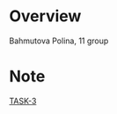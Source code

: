# Overview

Bahmutova Polina, 11 group

# Note

[TASK-3](https://github.com/fpmi-tp2024/tpmp11a-lab3-task3-Polina-Bakhmutova)


